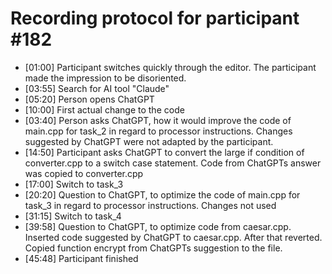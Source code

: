 # Recording protocol for participant \#182

- [01:00] Participant switches quickly through the editor. The participant made the impression to be disoriented.
- [03:55] Search for AI tool "Claude"
- [05:20] Person opens ChatGPT
- [10:00] First actual change to the code
- [03:40] Person asks ChatGPT, how it would improve the code of main.cpp for task_2 in regard to processor instructions. Changes suggested by ChatGPT were not adapted by the participant.
- [14:50] Participant asks ChatGPT to convert the large if condition of converter.cpp to a switch case statement. Code from ChatGPTs answer was copied to converter.cpp
- [17:00] Switch to task_3
- [20:20] Question to ChatGPT, to optimize the code of main.cpp for task_3 in regard to processor instructions. Changes not used
- [31:15] Switch to task_4
- [39:58] Question to ChatGPT, to optimize code from caesar.cpp. Inserted code suggested by ChatGPT to caesar.cpp. After that reverted. Copied function encrypt from ChatGPTs suggestion to the file.
- [45:48] Participant finished
